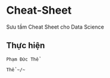 # Cheat-Sheet


Sưu tầm Cheat Sheet cho Data Science 



## Thực hiện

```
Phạm Đức Thể

Thể ~/~
```
